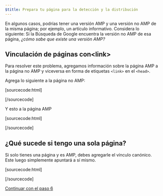 ```yaml
---
$title: Prepara tu página para la detección y la distribución
---
```


En algunos casos, podrías tener una versión AMP y una versión no AMP de la misma página; por ejemplo, un artículo informativo. Considera lo siguiente: Si la Búsqueda de Google encuentra la versión no AMP de esa página, *¿cómo sabe que existe una versión AMP?*

## Vinculación de páginas con&lt;link>

Para resolver este problema, agregamos información sobre la página AMP a la página no AMP y viceversa en forma de etiquetas `<link>` en el `<head>`.

Agrega lo siguiente a la página no AMP:

[sourcecode:html]
<link rel="amphtml" href="https://www.ejemplo.com/url/al/documento/amp.html">
[/sourcecode]

Y esto a la página AMP

[sourcecode:html]
<link rel="canonical" href="https://www.ejemplo.com/url/al/documento/completo.html">
[/sourcecode]

## ¿Qué sucede si tengo una sola página?

Si solo tienes una página y es AMP, debes agregarle el vínculo canónico. Este luego simplemente apuntará a sí mismo.

[sourcecode:html]
<link rel="canonical" href="https://www.ejemplo.com/url/al/documento/amp.html">
[/sourcecode]

<a class="go-button button" href="/es/docs/get_started/create/publish.html">Continuar con el paso 6</a>
